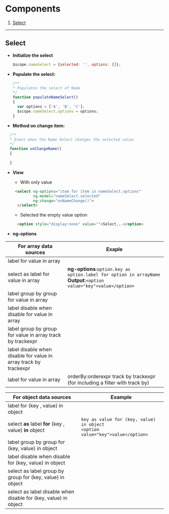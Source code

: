 # Components

1. [Select](#select)

---

## Select

* **Initialize the select**
  ``` Javascript
  $scope.nameSelect = {selected: '', options: []};
  ```

* **Populate the select:**
  
  ``` Javascript
  /**
  * Populates the select of Name
  */
  function populateNameSelect()
  {
    var options = ['A', 'B', 'C'];
    $scope.nameSelect.options = options;
  }
  ```
* **Method on change item:**
``` Javascript
  /**
  * Event when the Name Select changes the selected value
  */
  function onChangeName()
  {
         
  }
  ```

* **View**
  * With only value
  ``` HTML
   <select ng-options="item for item in nameSelect.options"
           ng-model="nameSelect.selected"
           ng-change="onNameChange()">
    </select>
  ```
  * Selected the empty value option
  ``` HTML
    <option style="display:none" value="">Select...</option>
  ```

* **ng-options** 


| For array data sources | Exaple |
|------------------------| ------ |
| label for value in array |
| select as label for value in array | **ng-options**:`option.key as option.label for option in arrayName`</br> **Output**:`<option value="key">value</option>` |
| label group by group for value in array                                                                |
| label disable when disable for value in array                                                          |
| label group by group for value in array track by trackexpr                                             |
| label disable when disable for value in array track by trackexpr                                       |
| label for value in array | orderBy:orderexpr track by trackexpr (for including a filter with track by) |


|For object data sources| Example |
| --------------------- | ------- |
|label for (key , value) in object|  |
|select **as** label **for** (key , value) **in** object | `key as value for (key, value) in object` </br> `<option value="key">value</option>` |
|label group by group for (key, value) in object|
|label disable when disable for (key, value) in object|
|select as label group by group for (key, value) in object|
|select as label disable when disable for (key, value) in object|
